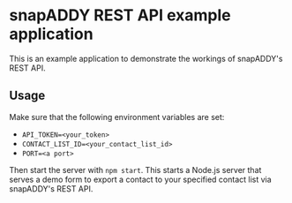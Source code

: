 # snapADDY REST API example application

This is an example application to demonstrate the workings of snapADDY's REST API.

## Usage
Make sure that the following environment variables are set:

- `API_TOKEN=<your_token>`
- `CONTACT_LIST_ID=<your_contact_list_id>` 
- `PORT=<a port>`

Then start the server with `npm start`.
This starts a Node.js server that serves a demo form to export a contact to your specified contact list via snapADDY's
REST API.
